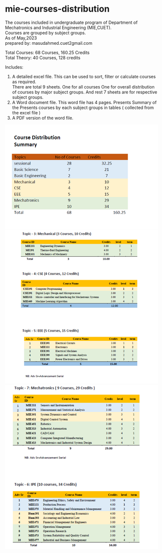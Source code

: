 # mie-courses-distribution
The courses included in undergraduate program of Department of Mechatronics and Industrial Engineering (MIE,CUET).  
Courses are grouped by subject groups.  
As of May,2023  
prepared by: masudahmed.cuet2gmail.com  

Total Courses: 68 Courses, 160.25 Credits  
Total Theory: 40 Courses, 128 credits



Includes:
1. A detailed excel file. 
 This can be used to sort, filter or calculate courses as required.  
 There are total 9 sheets. 
  One for all courses
  One for overall distribution of courses by major subject groups.
  And rest 7 sheets are for respective subject groups.
2. A Word document file.
 This word file has 4 pages.
 Presents Summary of the 
 Presents courses by each subject groups in tables ( collected from the excel file )
3. A PDF version of the word file.  

![image-sample of first page](sample-images/sample-image1.png)
![image-sample of 2nd page](sample-images/sample-image2.png)
![image-sample of 3rd page](sample-images/sample-image3.png)

